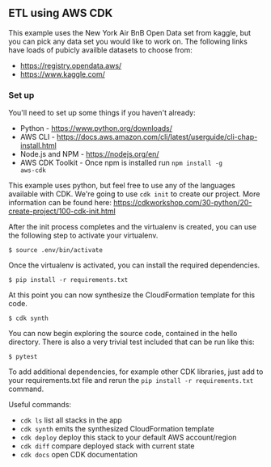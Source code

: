 ## ETL using AWS CDK


This example uses the New York Air BnB Open Data set from kaggle, but you can pick any data set you would like to work on. The following links have loads of pubicly availble datasets to choose from:
* https://registry.opendata.aws/
* https://www.kaggle.com/

### Set up

You'll need to set up some things if you haven't already:
* Python - https://www.python.org/downloads/
* AWS CLI - https://docs.aws.amazon.com/cli/latest/userguide/cli-chap-install.html
* Node.js and NPM - https://nodejs.org/en/
* AWS CDK Toolkit - Once npm is installed run <code>npm install -g aws-cdk</code>

This example uses python, but feel free to use any of the languages available with CDK. We're going to use <code>cdk init</code> to create our project. More information can be found here: https://cdkworkshop.com/30-python/20-create-project/100-cdk-init.html

After the init process completes and the virtualenv is created, you can use the following
step to activate your virtualenv.

```
$ source .env/bin/activate
```

Once the virtualenv is activated, you can install the required dependencies.

```
$ pip install -r requirements.txt
```

At this point you can now synthesize the CloudFormation template for this code.

```
$ cdk synth
```

You can now begin exploring the source code, contained in the hello directory.
There is also a very trivial test included that can be run like this:

```
$ pytest
```

To add additional dependencies, for example other CDK libraries, just add to
your requirements.txt file and rerun the `pip install -r requirements.txt`
command.

Useful commands:

 * `cdk ls`          list all stacks in the app
 * `cdk synth`       emits the synthesized CloudFormation template
 * `cdk deploy`      deploy this stack to your default AWS account/region
 * `cdk diff`        compare deployed stack with current state
 * `cdk docs`        open CDK documentation
 
 
 


